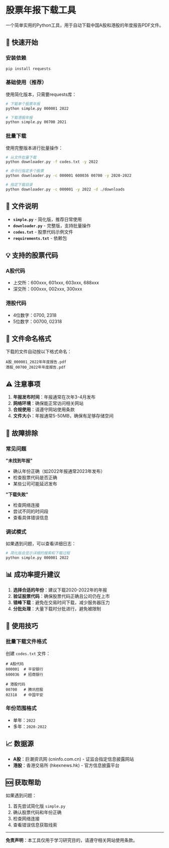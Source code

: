 # 股票年报下载工具

一个简单实用的Python工具，用于自动下载中国A股和港股的年度报告PDF文件。

## 🚀 快速开始

### 安装依赖
```bash
pip install requests
```

### 基础使用（推荐）

使用简化版本，只需要requests库：

```bash
# 下载单个股票年报
python simple.py 000001 2022

# 下载港股年报  
python simple.py 00700 2021
```

### 批量下载

使用完整版本进行批量操作：

```bash
# 从文件批量下载
python downloader.py -f codes.txt -y 2022

# 命令行指定多个股票
python downloader.py -c 000001 600036 00700 -y 2020-2022

# 指定下载目录
python downloader.py -c 000001 -y 2022 -d ./downloads
```

## 📁 文件说明

- **`simple.py`** - 简化版，推荐日常使用
- **`downloader.py`** - 完整版，支持批量操作
- **`codes.txt`** - 股票代码示例文件
- **`requirements.txt`** - 依赖包

## 💡 支持的股票代码

### A股代码
- 上交所：600xxx, 601xxx, 603xxx, 688xxx
- 深交所：000xxx, 002xxx, 300xxx

### 港股代码  
- 4位数字：0700, 2318
- 5位数字：00700, 02318

## 📄 文件命名格式

下载的文件自动按以下格式命名：
```
A股_000001_2022年年度报告.pdf
港股_00700_2022年年度报告.pdf
```

## ⚠️ 注意事项

1. **年报发布时间**：年报通常在次年3-4月发布
2. **网络环境**：确保能正常访问相关网站
3. **合规使用**：请遵守网站使用条款
4. **文件大小**：年报通常5-50MB，确保有足够存储空间

## 🔧 故障排除

### 常见问题

**"未找到年报"**
- 确认年份正确（如2022年报通常2023年发布）
- 检查股票代码是否正确
- 某些公司可能延迟发布

**"下载失败"** 
- 检查网络连接
- 尝试不同的时间段
- 查看具体错误信息

### 调试模式

如果遇到问题，可以查看详细日志：
```bash
# 简化版会显示详细的搜索和下载过程
python simple.py 000001 2022
```

## 📊 成功率提升建议

1. **选择合适的年份**：建议下载2020-2022年的年报
2. **验证股票代码**：确保股票代码正确且公司仍在上市
3. **错峰下载**：避免在交易时间下载，减少服务器压力
4. **分批处理**：大量下载时分批进行，避免被限制

## 🎯 使用技巧

### 批量下载文件格式
创建 `codes.txt` 文件：
```text
# A股代码
000001  # 平安银行
600036  # 招商银行

# 港股代码  
00700   # 腾讯控股
02318   # 中国平安
```

### 年份范围格式
- 单年：`2022`
- 多年：`2020-2022`

## 📈 数据源

- **A股**：巨潮资讯网 (cninfo.com.cn) - 证监会指定信息披露网站
- **港股**：香港交易所 (hkexnews.hk) - 官方信息披露平台

## 🆘 获取帮助

如果遇到问题：

1. 首先尝试简化版 `simple.py`
2. 确认股票代码和年份正确
3. 检查网络连接
4. 查看错误信息获取线索

---

**免责声明**：本工具仅用于学习研究目的，请遵守相关网站使用条款。 